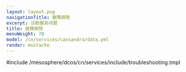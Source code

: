 ```yaml
---
layout: layout.pug
navigationTitle: 故障排除
excerpt: 诊断服务问题
title: 故障排除
menuWeight: 70
model: /cn/services/cassandra/data.yml
render: mustache
---
```


#include /mesosphere/dcos/cn/services/include/troubleshooting.tmpl
